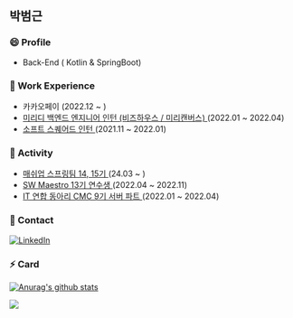 
<!--
**bbeomgeun/bbeomgeun** is a ✨ _special_ ✨ repository because its `README.md` (this file) appears on your GitHub profile.

Here are some ideas to get you started:

- 🔭 I’m currently working on ...
- 🌱 I’m currently learning ...
- 👯 I’m looking to collaborate on ...
- 🤔 I’m looking for help with ...
- 💬 Ask me about ...
- 📫 How to reach me: ...
- 😄 Pronouns: ...
- ⚡ Fun fact: ...
-->

<h2> 박범근 </h2>

<h3> 😄 Profile </h3>

- Back-End ( Kotlin & SpringBoot)

<h3> 🌱 Work Experience </h3>

- 카카오페이 (2022.12 ~ )
- <a href = https://www.bizhows.com/> 미리디 백엔드 엔지니어 인턴 (비즈하우스 / 미리캔버스) </a> (2022.01 ~ 2022.04)
- <a href = https://www.softsquared.com/>소프트 스퀘어드 인턴 </a> (2021.11 ~ 2022.01) 

<h3> 🔭 Activity </h3>

- <a href = https://mash-up.kr/>매쉬업 스프링팀 14, 15기 </a>(24.03 ~ )
- <a href = https://www.swmaestro.org/sw/main/main.do>SW Maestro 13기 연수생 </a>(2022.04 ~ 2022.11)
- <a href = https://makeus.in/> IT 연합 동아리 CMC 9기 서버 파트 </a>(2022.01 ~ 2022.04) 

<h3> 💬 Contact </h3>

[![LinkedIn](https://img.shields.io/badge/-LinkedIn-0077b5?style=flat-square&logo=linkedin&logoColor=white&link=https://www.linkedin.com/in/%EB%B2%94%EA%B7%BC-%EB%B0%95-720149230/)](https://www.linkedin.com/in/%EB%B2%94%EA%B7%BC-%EB%B0%95-720149230/)

<h3> ⚡ Card </h3>

 [![Anurag's github stats](https://github-readme-stats.vercel.app/api?username=bbeomgeun)](https://github.com/anuraghazra/github-readme-stats)
 
<img src="http://mazassumnida.wtf/api/v2/generate_badge?boj=miki308">  
